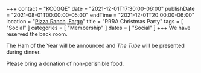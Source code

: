 +++
contact = "KC0GQE"
date = "2021-12-01T17:30:00-06:00"
publishDate = "2021-08-01T00:00:00-05:00"
endTime = "2021-12-01T20:00:00-06:00"
location = "[Pizza Ranch, Fargo](/places/pizza-ranch-fargo/)"
title = "RRRA Christmas Party"
tags = [ "Social" ]
categories = [ "Membership" ]
dates = [ "Social" ]
+++
We have reserved the back room.

The Ham of the Year will be announced and *The Tube* will be presented
during dinner.

Please bring a donation of non-perishible food.

<!--, or cash, for the
[Dorothy Day Food Pantry](http://www.fmddh.org/food-pantry/). -->
